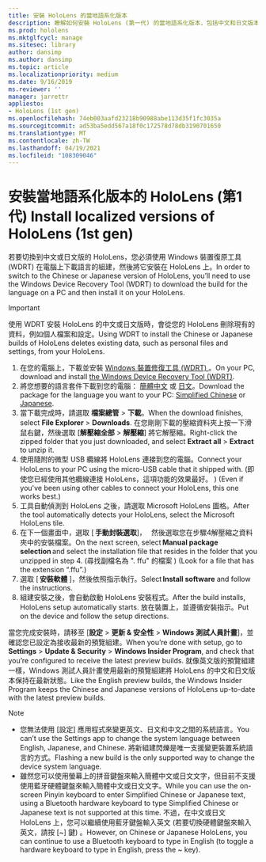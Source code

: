 ```yaml
---
title: 安裝 HoloLens 的當地語系化版本
description: 瞭解如何安裝 HoloLens (第一代) 的當地語系化版本，包括中文和日文版本。
ms.prod: hololens
ms.mktglfcycl: manage
ms.sitesec: library
author: dansimp
ms.author: dansimp
ms.topic: article
ms.localizationpriority: medium
ms.date: 9/16/2019
ms.reviewer: ''
manager: jarrettr
appliesto:
- HoloLens (1st gen)
ms.openlocfilehash: 74eb003aafd23218b90988abe113d35f1fc3035a
ms.sourcegitcommit: ad53ba5edd567a18f0c172578d78db3190701650
ms.translationtype: MT
ms.contentlocale: zh-TW
ms.lasthandoff: 04/19/2021
ms.locfileid: "108309046"
---
```

# <a name="install-localized-versions-of-hololens-1st-gen"></a><span data-ttu-id="1b765-103">安裝當地語系化版本的 HoloLens (第1代) </span><span class="sxs-lookup"><span data-stu-id="1b765-103">Install localized versions of HoloLens (1st gen)</span></span>

<span data-ttu-id="1b765-104">若要切換到中文或日文版的 HoloLens，您必須使用 Windows 裝置復原工具 (WDRT) 在電腦上下載語言的組建，然後將它安裝在 HoloLens 上。</span><span class="sxs-lookup"><span data-stu-id="1b765-104">In order to switch to the Chinese or Japanese version of HoloLens, you’ll need to use the Windows Device Recovery Tool (WDRT) to download the build for the language on a PC and then install it on your HoloLens.</span></span>

> [!IMPORTANT]
> <span data-ttu-id="1b765-105">使用 WDRT 安裝 HoloLens 的中文或日文版時，會從您的 HoloLens 刪除現有的資料，例如個人檔案和設定。</span><span class="sxs-lookup"><span data-stu-id="1b765-105">Using WDRT to install the Chinese or Japanese builds of HoloLens deletes existing data, such as personal files and settings, from your HoloLens.</span></span> 

1. <span data-ttu-id="1b765-106">在您的電腦上，下載並安裝 [Windows 裝置修復工具 (WDRT) ](https://support.microsoft.com/help/12379)。</span><span class="sxs-lookup"><span data-stu-id="1b765-106">On your PC, download and install [the Windows Device Recovery Tool (WDRT)](https://support.microsoft.com/help/12379).</span></span>
1. <span data-ttu-id="1b765-107">將您想要的語言套件下載到您的電腦：  [簡體中文](https://aka.ms/hololensdownload-ch) 或 [日文](https://aka.ms/hololensdownload-jp)。</span><span class="sxs-lookup"><span data-stu-id="1b765-107">Download the package for the language you want to your PC:  [Simplified Chinese](https://aka.ms/hololensdownload-ch) or [Japanese](https://aka.ms/hololensdownload-jp).</span></span>
1. <span data-ttu-id="1b765-108">當下載完成時，請選取 **檔案總管**  >  **下載**。</span><span class="sxs-lookup"><span data-stu-id="1b765-108">When the download finishes, select **File Explorer** > **Downloads**.</span></span> <span data-ttu-id="1b765-109">在您剛剛下載的壓縮資料夾上按一下滑鼠右鍵，然後選取 [**解壓縮全部**  >  **解壓縮**] 將它解壓縮。</span><span class="sxs-lookup"><span data-stu-id="1b765-109">Right-click the zipped folder that you just downloaded, and select **Extract all** > **Extract** to unzip it.</span></span>
1. <span data-ttu-id="1b765-110">使用隨附的微型 USB 纜線將 HoloLens 連接到您的電腦。</span><span class="sxs-lookup"><span data-stu-id="1b765-110">Connect your HoloLens to your PC using the micro-USB cable that it shipped with.</span></span> <span data-ttu-id="1b765-111"> (即使您已經使用其他纜線連接 HoloLens，這項功能的效果最好。 ) </span><span class="sxs-lookup"><span data-stu-id="1b765-111">(Even if you've been using other cables to connect your HoloLens, this one works best.)</span></span>
1. <span data-ttu-id="1b765-112">工具自動偵測到 HoloLens 之後，請選取 Microsoft HoloLens 圖格。</span><span class="sxs-lookup"><span data-stu-id="1b765-112">After the tool automatically detects your HoloLens, select the Microsoft HoloLens tile.</span></span>
1. <span data-ttu-id="1b765-113">在下一個畫面中，選取 [ **手動封裝選取**]，   然後選取您在步驟4解壓縮之資料夾中的安裝檔案。</span><span class="sxs-lookup"><span data-stu-id="1b765-113">On the next screen, select **Manual package selection** and select the installation file that resides in the folder that you unzipped in step 4.</span></span> <span data-ttu-id="1b765-114"> (尋找副檔名為 ". ffu" 的檔案 ) </span><span class="sxs-lookup"><span data-stu-id="1b765-114">(Look for a file that has the extension “.ffu”.)</span></span> 
1. <span data-ttu-id="1b765-115">選取 [ **安裝軟體** ]，然後依照指示執行。</span><span class="sxs-lookup"><span data-stu-id="1b765-115">Select **Install software** and follow the instructions.</span></span> 
1. <span data-ttu-id="1b765-116">組建安裝之後，會自動啟動 HoloLens 安裝程式。</span><span class="sxs-lookup"><span data-stu-id="1b765-116">After the build installs, HoloLens setup automatically starts.</span></span> <span data-ttu-id="1b765-117">放在裝置上，並遵循安裝指示。</span><span class="sxs-lookup"><span data-stu-id="1b765-117">Put on the device and follow the setup directions.</span></span> 

<span data-ttu-id="1b765-118">當您完成安裝時，請移至 [**設定**  >  **更新 & 安全性**  >  **Windows 測試人員計畫**]，並確認您已設定為接收最新的預覽組建。</span><span class="sxs-lookup"><span data-stu-id="1b765-118">When you’re done with setup, go to **Settings** > **Update & Security** > **Windows Insider Program**, and check that you’re configured to receive the latest preview builds.</span></span> <span data-ttu-id="1b765-119">就像英文版的預覽組建一樣，Windows 測試人員計畫使用最新的預覽組建將 HoloLens 的中文和日文版本保持在最新狀態。</span><span class="sxs-lookup"><span data-stu-id="1b765-119">Like the English preview builds, the Windows Insider Program keeps the Chinese and Japanese versions of HoloLens up-to-date with the latest preview builds.</span></span>

> [!NOTE]
>  
> - <span data-ttu-id="1b765-120">您無法使用 [設定] 應用程式來變更英文、日文和中文之間的系統語言。</span><span class="sxs-lookup"><span data-stu-id="1b765-120">You can’t use the Settings app to change the system language between English, Japanese, and Chinese.</span></span> <span data-ttu-id="1b765-121">將新組建閃爍是唯一支援變更裝置系統語言的方式。</span><span class="sxs-lookup"><span data-stu-id="1b765-121">Flashing a new build is the only supported way to change the device system language.</span></span>
> - <span data-ttu-id="1b765-122">雖然您可以使用螢幕上的拼音鍵盤來輸入簡體中文或日文文字，但目前不支援使用藍牙硬體鍵盤來輸入簡體中文或日文文字。</span><span class="sxs-lookup"><span data-stu-id="1b765-122">While you can use the on-screen Pinyin keyboard to enter Simplified Chinese or Japanese text, using a Bluetooth hardware keyboard to type Simplified Chinese or Japanese text is not supported at this time.</span></span>  <span data-ttu-id="1b765-123">不過，在中文或日文 HoloLens 上，您可以繼續使用藍牙鍵盤輸入英文 (若要切換硬體鍵盤來輸入英文，請按 [~] 鍵) 。</span><span class="sxs-lookup"><span data-stu-id="1b765-123">However, on Chinese or Japanese HoloLens, you can continue to use a Bluetooth keyboard to type in English (to toggle a hardware keyboard to type in English, press the ~ key).</span></span>
